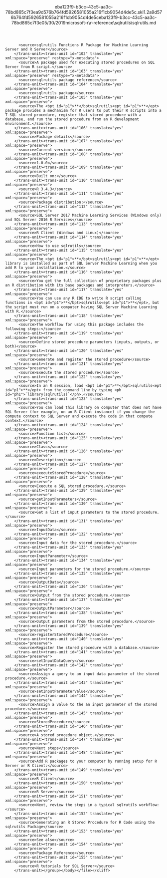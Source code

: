<?xml version="1.0"?><xliff version="1.2" xmlns="urn:oasis:names:tc:xliff:document:1.2" xmlns:xsi="http://www.w3.org/2001/XMLSchema-instance" xsi:schemaLocation="urn:oasis:names:tc:xliff:document:1.2 xliff-core-1.2-transitional.xsd"><file datatype="xml" original="sqlrutils.md" source-language="en-US" target-language="en-US"><header><tool tool-id="mdxliff" tool-name="mdxliff" tool-version="1.0-8ab897d" tool-company="Microsoft" /><xliffext:skl_file_name xmlns:xliffext="urn:microsoft:content:schema:xliffextensions">eba123f9-b3cc-43c5-aa3c-78bd865c7f3ea9d576b764fd5926581055a216f1cb9054d4de5c.skl</xliffext:skl_file_name><xliffext:version xmlns:xliffext="urn:microsoft:content:schema:xliffextensions">1.2</xliffext:version><xliffext:ms.openlocfilehash xmlns:xliffext="urn:microsoft:content:schema:xliffextensions">a9d576b764fd5926581055a216f1cb9054d4de5c</xliffext:ms.openlocfilehash><xliffext:ms.sourcegitcommit xmlns:xliffext="urn:microsoft:content:schema:xliffextensions">eba123f9-b3cc-43c5-aa3c-78bd865c7f3e</xliffext:ms.sourcegitcommit><xliffext:ms.lasthandoff xmlns:xliffext="urn:microsoft:content:schema:xliffextensions">05/30/2019</xliffext:ms.lasthandoff><xliffext:ms.openlocfilepath xmlns:xliffext="urn:microsoft:content:schema:xliffextensions">microsoft-r\r-reference\sqlrutils\sqlrutils.md</xliffext:ms.openlocfilepath></header><body><group id="content" extype="content"><trans-unit id="101" translate="yes" xml:space="preserve" restype="x-metadata">
          <source>sqlrutils Functions R Package for Machine Learning Server and R Server</source>
        </trans-unit><trans-unit id="102" translate="yes" xml:space="preserve" restype="x-metadata">
          <source>A package used for executing stored procedures on SQL Server from R script.</source>
        </trans-unit><trans-unit id="103" translate="yes" xml:space="preserve" restype="x-metadata">
          <source>sqlrutils package reference</source>
        </trans-unit><trans-unit id="104" translate="yes" xml:space="preserve">
          <source>sqlrutils package</source>
        </trans-unit><trans-unit id="105" translate="yes" xml:space="preserve">
          <source>The <bpt id="p1">**</bpt>sqlrutils<ept id="p1">**</ept> package provides a mechanism for R users to put their R scripts into a T-SQL stored procedure, register that stored procedure with a database, and run the stored procedure from an R development environment.</source>
        </trans-unit><trans-unit id="106" translate="yes" xml:space="preserve">
          <source>Package details</source>
        </trans-unit><trans-unit id="107" translate="yes" xml:space="preserve">
          <source>Current version:</source>
        </trans-unit><trans-unit id="108" translate="yes" xml:space="preserve">
          <source>1.0.0</source>
        </trans-unit><trans-unit id="109" translate="yes" xml:space="preserve">
          <source>Built on:</source>
        </trans-unit><trans-unit id="110" translate="yes" xml:space="preserve">
          <source>R 3.4.3</source>
        </trans-unit><trans-unit id="111" translate="yes" xml:space="preserve">
          <source>Package distribution:</source>
        </trans-unit><trans-unit id="112" translate="yes" xml:space="preserve">
          <source>SQL Server 2017 Machine Learning Services (Windows only) and SQL Server 2016 R Services</source>
        </trans-unit><trans-unit id="113" translate="yes" xml:space="preserve">
          <source>R Client (Windows and Linux)</source>
        </trans-unit><trans-unit id="114" translate="yes" xml:space="preserve">
          <source>How to use sqlrutils</source>
        </trans-unit><trans-unit id="115" translate="yes" xml:space="preserve">
          <source>The <bpt id="p1">**</bpt>sqlrutils<ept id="p1">**</ept> library is installed as part of SQL Server Machine Learning when you add R to your installation.</source>
        </trans-unit><trans-unit id="116" translate="yes" xml:space="preserve">
          <source>You get the full collection of proprietary packages plus an R distribution with its base packages and interpreters.</source>
        </trans-unit><trans-unit id="117" translate="yes" xml:space="preserve">
          <source>You can use any R IDE to write R script calling functions in <bpt id="p1">**</bpt>sqlrutils<ept id="p1">**</ept>, but the script must run on a computer having SQL Server Machine Learning with R.</source>
        </trans-unit><trans-unit id="118" translate="yes" xml:space="preserve">
          <source>The workflow for using this package includes the following steps:</source>
        </trans-unit><trans-unit id="119" translate="yes" xml:space="preserve">
          <source>Define stored procedure parameters (inputs, outputs, or both)</source>
        </trans-unit><trans-unit id="120" translate="yes" xml:space="preserve">
          <source>Generate and register the stored procedure</source>
        </trans-unit><trans-unit id="121" translate="yes" xml:space="preserve">
          <source>Execute the stored procedure</source>
        </trans-unit><trans-unit id="122" translate="yes" xml:space="preserve">
          <source>In an R session, load <bpt id="p1">**</bpt>sqlrutils<ept id="p1">**</ept> from the command line by typing <ph id="ph1">`library(sqlrutils)`</ph>.</source>
        </trans-unit><trans-unit id="123" translate="yes" xml:space="preserve">
          <source>You can load this library on computer that does not have SQL Server (for example, on an R Client instance) if you change the compute context to SQL Server and execute the code in that compute context.</source>
        </trans-unit><trans-unit id="124" translate="yes" xml:space="preserve">
          <source>Function list</source>
        </trans-unit><trans-unit id="125" translate="yes" xml:space="preserve">
          <source>Class</source>
        </trans-unit><trans-unit id="126" translate="yes" xml:space="preserve">
          <source>Description</source>
        </trans-unit><trans-unit id="127" translate="yes" xml:space="preserve">
          <source>executeStoredProcedure</source>
        </trans-unit><trans-unit id="128" translate="yes" xml:space="preserve">
          <source>Execute a SQL stored procedure.</source>
        </trans-unit><trans-unit id="129" translate="yes" xml:space="preserve">
          <source>getInputParameters</source>
        </trans-unit><trans-unit id="130" translate="yes" xml:space="preserve">
          <source>Get a list of input parameters to the stored procedure.</source>
        </trans-unit><trans-unit id="131" translate="yes" xml:space="preserve">
          <source>InputData</source>
        </trans-unit><trans-unit id="132" translate="yes" xml:space="preserve">
          <source>Input data for the stored procedure.</source>
        </trans-unit><trans-unit id="133" translate="yes" xml:space="preserve">
          <source>InputParameter</source>
        </trans-unit><trans-unit id="134" translate="yes" xml:space="preserve">
          <source>Input parameters for the stored procedure.</source>
        </trans-unit><trans-unit id="135" translate="yes" xml:space="preserve">
          <source>OutputData</source>
        </trans-unit><trans-unit id="136" translate="yes" xml:space="preserve">
          <source>Output from the stored procedure.</source>
        </trans-unit><trans-unit id="137" translate="yes" xml:space="preserve">
          <source>OutputParameter</source>
        </trans-unit><trans-unit id="138" translate="yes" xml:space="preserve">
          <source>Output parameters from the stored procedure.</source>
        </trans-unit><trans-unit id="139" translate="yes" xml:space="preserve">
          <source>registerStoredProcedure</source>
        </trans-unit><trans-unit id="140" translate="yes" xml:space="preserve">
          <source>Register the stored procedure with a database.</source>
        </trans-unit><trans-unit id="141" translate="yes" xml:space="preserve">
          <source>setInputDataQuery</source>
        </trans-unit><trans-unit id="142" translate="yes" xml:space="preserve">
          <source>Assign a query to an input data parameter of the stored procedure.</source>
        </trans-unit><trans-unit id="143" translate="yes" xml:space="preserve">
          <source>setInputParameterValue</source>
        </trans-unit><trans-unit id="144" translate="yes" xml:space="preserve">
          <source>Assign a value to the an input parameter of the stored procedure.</source>
        </trans-unit><trans-unit id="145" translate="yes" xml:space="preserve">
          <source>StoredProcedure</source>
        </trans-unit><trans-unit id="146" translate="yes" xml:space="preserve">
          <source>A stored procedure object.</source>
        </trans-unit><trans-unit id="147" translate="yes" xml:space="preserve">
          <source>Next steps</source>
        </trans-unit><trans-unit id="148" translate="yes" xml:space="preserve">
          <source>Add R packages to your computer by running setup for R Server or R Client:</source>
        </trans-unit><trans-unit id="149" translate="yes" xml:space="preserve">
          <source>R Client</source>
        </trans-unit><trans-unit id="150" translate="yes" xml:space="preserve">
          <source>R Server</source>
        </trans-unit><trans-unit id="151" translate="yes" xml:space="preserve">
          <source>Next, review the steps in a typical sqlrutils workflow:</source>
        </trans-unit><trans-unit id="152" translate="yes" xml:space="preserve">
          <source>Generating an R Stored Procedure for R Code using the sqlrutils Package</source>
        </trans-unit><trans-unit id="153" translate="yes" xml:space="preserve">
          <source>See also</source>
        </trans-unit><trans-unit id="154" translate="yes" xml:space="preserve">
          <source>Package Reference</source>
        </trans-unit><trans-unit id="155" translate="yes" xml:space="preserve">
          <source>R tutorials for SQL Server</source>
        </trans-unit></group></body></file></xliff>